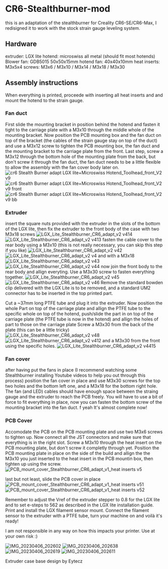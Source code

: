 # CR6-Stealthburner-mod

this is an adaptation of the stealthburner for Creality CR6-SE/CR6-Max, I redisigned it to work with the stock strain gauge leveling system.

## Hardware

extruder: LGX lite
hotend: microswiss all metal (should fit most hotends)
Blower fan: GDB5015 50x50x15mm
hotend fan: 40x40x10mm
heat inserts: M3x5x4
screws: M3x6 / M3x10 / M3x14 / M3x18 / M3x30

## Assembly instructions

When everything is printed, proceede with inserting all heat inserts and and mount the hotend to the strain gauge.

### Fan duct 

First slide the mounting bracket in position behind the hotend and fasten it tight to the carriage plate with a M3x10 through the middle whole of the mounting bracket.
Now position the PCB mounting box and the fan duct on top of the bracket (the cables of the strain gauge stay on top of the duct) and use a M3x12 screw to tighten the PCB mounting box, the fan duct and the mounting bracket to the carriage plate from the front. Last step, screw a M3x12 through the bottom hole of the mounting plate from the back, but don't screw it through the fan duct, the fan duct needs to be a little flexible to allow the assembly with the fan cover body later on.
![cr6 Stealth Burner adapt LGX lite+Microswiss Hotend_Toolhead_front_V2 v9](https://user-images.githubusercontent.com/130058317/230458442-1970cb0d-58ac-4a9a-b5a0-89e83d5bddfd.png)
![cr6 Stealth Burner adapt LGX lite+Microswiss Hotend_Toolhead_front_V2 v9 front](https://user-images.githubusercontent.com/130058317/230458504-763da540-b5f5-4d72-a41e-54c79c99d776.png)
![cr6 Stealth Burner adapt LGX lite+Microswiss Hotend_Toolhead_front_V2 v9 bb](https://user-images.githubusercontent.com/130058317/230458754-9c6be150-b8ce-4386-881e-43f4d7f5abd7.png)

### Extruder

insert the square nuts provided with the extruder in the slots of the bottom of the LGX lite, then fix the extruder to the front body of the case with two M3x18 screws
![LGX_Lite_Stealthburner_CR6_adapt_v2 v414](https://user-images.githubusercontent.com/130058317/230434943-a2ee83bd-04df-4324-8047-8d50d0b58298.png)
![LGX_Lite_Stealthburner_CR6_adapt_v2 v413](https://user-images.githubusercontent.com/130058317/230434976-be50e3c0-0b70-496f-890e-50d496c6aa7d.png)
fasten the cable cover to the rear body using a M3x10 (this is not really necessary, you can skip this step if you like) 
![LGX_Lite_Stealthburner_CR6_adapt_v2 v42](https://user-images.githubusercontent.com/130058317/230436093-130386c9-362e-40f3-a5ce-93adce67710e.png)
![LGX_Lite_Stealthburner_CR6_adapt_v2 v4](https://user-images.githubusercontent.com/130058317/230436151-e3a78894-cdcb-45a3-9267-ba80b807fd4c.png)
and with a M3x18
![LGX_Lite_Stealthburner_CR6_adapt_v2 v43](https://user-images.githubusercontent.com/130058317/230436312-78d343bb-72cd-4940-84be-c16294423833.png)
![LGX_Lite_Stealthburner_CR6_adapt_v2 v44](https://user-images.githubusercontent.com/130058317/230436334-5a58794a-b209-4f41-84fd-4fbcce62becc.png)
now join the front body to the rear body and allign everyting. Use a M3x30 screw to fasten everything together.
![LGX_Lite_Stealthburner_CR6_adapt_v2 v45](https://user-images.githubusercontent.com/130058317/230437016-cd24f4e2-9709-45b4-8b6c-ee73d17d223e.png)
![LGX_Lite_Stealthburner_CR6_adapt_v2 v46](https://user-images.githubusercontent.com/130058317/230437070-9643435b-383a-48e8-9765-6c2dccb5fcb7.png)
Remove the standard bowden clip delivered with the LGX Lite is to be removed, and a standard UM2 connector has to be inserted in the top printed part.

Cut a ~37mm long PTFE tube and plug it into the extruder. Now position the whole Part on top of the carriage plate and allign the PTFE tube to the specific whole on top of the hotend, push/slide the part in on top of the carriage plate (the PTFE tube is now in the hotend) and allign the holes of part to those on the carriage plate
Screw a M3x30 from the back of the plate (this can be a little tricky)
![LGX_Lite_Stealthburner_CR6_adapt_v2 v48](https://user-images.githubusercontent.com/130058317/230438752-af253f93-9134-4fa2-b00e-5f7ff5be8922.png)![LGX_Lite_Stealthburner_CR6_adapt_v2 v412](https://user-images.githubusercontent.com/130058317/230438839-9af2f119-a576-4e8f-9038-230b1bbd22c7.png)
and a M3x30 from the front using the specific holes.
![LGX_Lite_Stealthburner_CR6_adapt_v2 v4415](https://user-images.githubusercontent.com/130058317/230439153-ee411e04-2d0b-43cd-88e7-b42326864cfa.png)

### Fan cover

after having put the fans in place (I recommend watching some Stealthburner installing Youtube videos to help you out through this process) position the fan cover in place and use M3x30 screws for the top two holes and the bottom left one, and a M3x18 for the bottom right hole. The fan (and LED) cables should have enough space between the straing gauge and the extruder to reach the PCB freely. You will have to use a bit of force to fit everything in place, now you can fasten the bottom screw of the mounting bracket into the fan duct.
f yeah It's almost complete now!

### PCB Cover

Accomodate the PCB on the PCB mounting plate and use two M3x6 screws to tighten up. Now connect all the JST connectors and make sure that everything is in the right slot. Screw a M3x10 through the heat insert on the PCB mounting plate, but don't screw it completly through yet.
Position the PCB mounting plate in place on the side of the build and allign the the M3x10 you just inserted  to the heat insert in the PCB mountin box, then tighten up using the screw.
![PCB_mount_cover_Stealthburner_CR6_adapt_v1_heat inserts v5](https://user-images.githubusercontent.com/130058317/230460913-cecd8217-a348-40b3-aab5-54d9d70cf77c.png)

last but not least, slide the PCB cover in place
![PCB_mount_cover_Stealthburner_CR6_adapt_v1_heat inserts v51](https://user-images.githubusercontent.com/130058317/230461040-524bddb1-2a4f-4385-afb5-8268dd07344a.png)
![PCB_mount_cover_Stealthburner_CR6_adapt_v1_heat inserts v52](https://user-images.githubusercontent.com/130058317/230461055-5da61013-b8e9-4d0d-95ad-5f35a43ebb3e.png)

Remember to adjust the Vref of the extruder stepper to 0.8 for the LGX lite and to set e-steps to 562 as described in the LGX lite installation guide.
Print and install the LGX filament sensor mount. Connect the filament sensor to the extruder with a PTFE tube, turn your machine on and voilà it's ready!

I am not responsible in any way on how this impacts your printer. Use at your own risk :)

![IMG_20230406_202602](https://user-images.githubusercontent.com/130058317/230465120-6c86bd4b-d113-44fc-b062-4305302bf66b.jpg)
![IMG_20230406_202638](https://user-images.githubusercontent.com/130058317/230465125-06944f0d-150f-49fe-b499-5c49b51420da.jpg)
![IMG_20230406_202619](https://user-images.githubusercontent.com/130058317/230465129-490aa74f-2d91-4873-94fb-64981f18ae50.jpg)
![IMG_20230406_202611](https://user-images.githubusercontent.com/130058317/230465139-e6a2e996-57db-4b8c-883a-5feba51c4978.jpg)

Extruder case base design by Eytecz
